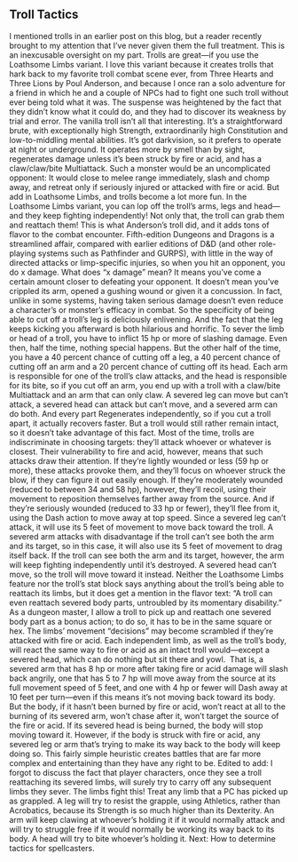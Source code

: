 ## Troll Tactics

I mentioned trolls in an earlier post on this blog, but a reader recently brought to my attention that I’ve never given them the full treatment. This is an inexcusable oversight on my part. Trolls are great—if you use the Loathsome Limbs variant. I love this variant because it creates trolls that hark back to my favorite troll combat scene ever, from Three Hearts and Three Lions by Poul Anderson, and because I once ran a solo adventure for a friend in which he and a couple of NPCs had to fight one such troll without ever being told what it was. The suspense was heightened by the fact that they didn’t know what it could do, and they had to discover its weakness by trial and error.
The vanilla troll isn’t all that interesting. It’s a straightforward brute, with exceptionally high Strength, extraordinarily high Constitution and low-to-middling mental abilities. It’s got darkvision, so it prefers to operate at night or underground. It operates more by smell than by sight, regenerates damage unless it’s been struck by fire or acid, and has a claw/claw/bite Multiattack.
Such a monster would be an uncomplicated opponent: It would close to melee range immediately, slash and chomp away, and retreat only if seriously injured or attacked with fire or acid.
But add in Loathsome Limbs, and trolls become a lot more fun.
In the Loathsome Limbs variant, you can lop off the troll’s arms, legs and head—and they keep fighting independently! Not only that, the troll can grab them and reattach them! This is what Anderson’s troll did, and it adds tons of flavor to the combat encounter.
Fifth-edition Dungeons and Dragons is a streamlined affair, compared with earlier editions of D&D (and other role-playing systems such as Pathfinder and GURPS), with little in the way of directed attacks or limp-specific injuries, so when you hit an opponent, you do x damage. What does “x damage” mean? It means you’ve come a certain amount closer to defeating your opponent. It doesn’t mean you’ve crippled its arm, opened a gushing wound or given it a concussion. In fact, unlike in some systems, having taken serious damage doesn’t even reduce a character’s or monster’s efficacy in combat. So the specificity of being able to cut off a troll’s leg is deliciously enlivening. And the fact that the leg keeps kicking you afterward is both hilarious and horrific.
To sever the limb or head of a troll, you have to inflict 15 hp or more of slashing damage. Even then, half the time, nothing special happens. But the other half of the time, you have a 40 percent chance of cutting off a leg, a 40 percent chance of cutting off an arm and a 20 percent chance of cutting off its head. Each arm is responsible for one of the troll’s claw attacks, and the head is responsible for its bite, so if you cut off an arm, you end up with a troll with a claw/bite Multiattack and an arm that can only claw.
A severed leg can move but can’t attack, a severed head can attack but can’t move, and a severed arm can do both. And every part Regenerates independently, so if you cut a troll apart, it actually recovers faster. But a troll would still rather remain intact, so it doesn’t take advantage of this fact.
Most of the time, trolls are indiscriminate in choosing targets: they’ll attack whoever or whatever is closest. Their vulnerability to fire and acid, however, means that such attacks draw their attention. If they’re lightly wounded or less (59 hp or more), these attacks provoke them, and they’ll focus on whoever struck the blow, if they can figure it out easily enough. If they’re moderately wounded (reduced to between 34 and 58 hp), however, they’ll recoil, using their movement to reposition themselves farther away from the source. And if they’re seriously wounded (reduced to 33 hp or fewer), they’ll flee from it, using the Dash action to move away at top speed.
Since a severed leg can’t attack, it will use its 5 feet of movement to move back toward the troll. A severed arm attacks with disadvantage if the troll can’t see both the arm and its target, so in this case, it will also use its 5 feet of movement to drag itself back. If the troll can see both the arm and its target, however, the arm will keep fighting independently until it’s destroyed. A severed head can’t move, so the troll will move toward it instead.
Neither the Loathsome Limbs feature nor the troll’s stat block says anything about the troll’s being able to reattach its limbs, but it does get a mention in the flavor text: “A troll can even reattach severed body parts, untroubled by its momentary disability.” As a dungeon master, I allow a troll to pick up and reattach one severed body part as a bonus action; to do so, it has to be in the same square or hex.
The limbs’ movement “decisions” may become scrambled if they’re attacked with fire or acid. Each independent limb, as well as the troll’s body, will react the same way to fire or acid as an intact troll would—except a severed head, which can do nothing but sit there and yowl.  That is, a severed arm that has 8 hp or more after taking fire or acid damage will slash back angrily, one that has 5 to 7 hp will move away from the source at its full movement speed of 5 feet, and one with 4 hp or fewer will Dash away at 10 feet per turn—even if this means it’s not moving back toward its body. But the body, if it hasn’t been burned by fire or acid, won’t react at all to the burning of its severed arm, won’t chase after it, won’t target the source of the fire or acid. If its severed head is being burned, the body will stop moving toward it. However, if the body is struck with fire or acid, any severed leg or arm that’s trying to make its way back to the body will keep doing so.
This fairly simple heuristic creates battles that are far more complex and entertaining than they have any right to be.
Edited to add: I forgot to discuss the fact that player characters, once they see a troll reattaching its severed limbs, will surely try to carry off any subsequent limbs they sever. The limbs fight this! Treat any limb that a PC has picked up as grappled. A leg will try to resist the grapple, using Athletics, rather than Acrobatics, because its Strength is so much higher than its Dexterity. An arm will keep clawing at whoever’s holding it if it would normally attack and will try to struggle free if it would normally be working its way back to its body. A head will try to bite whoever’s holding it.
Next: How to determine tactics for spellcasters.
